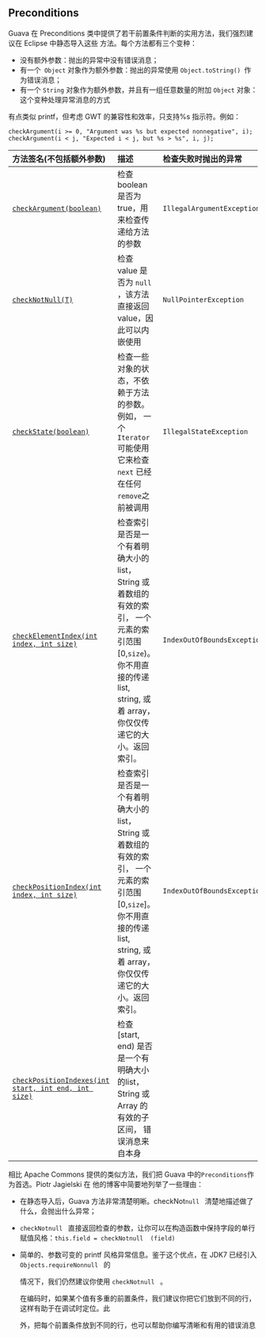 ## Preconditions

Guava 在 Preconditions 类中提供了若干前置条件判断的实用方法，我们强烈建议在 Eclipse 中静态导入这些
方法。每个方法都有三个变种：



-  没有额外参数：抛出的异常中没有错误消息；
-  有一个` Object` 对象作为额外参数：抛出的异常使用 `Object.toString() `作为错误消息；
-  有一个 `String` 对象作为额外参数，并且有一组任意数量的附加 `Object` 对象：这个变种处理异常消息的方式

有点类似 printf，但考虑 GWT 的兼容性和效率，只支持%s 指示符。例如：

```
checkArgument(i >= 0, "Argument was %s but expected nonnegative", i);
checkArgument(i < j, "Expected i < j, but %s > %s", i, j);
```

| 方法签名(不包括额外参数)                            | 描述                                       | 检查失败时抛出的异常                             |
| :--------------------------------------- | :--------------------------------------- | :------------------------------------- |
| <a href='http://google.github.io/guava/releases/snapshot/api/docs/com/google/common/base/Preconditions.html#checkArgument(boolean)'><code>checkArgument(boolean)</code></a> | 检查 boolean 是否为 true，用来检查传递给方法的参数         | `IllegalArgumentException`             |
| <a href='http://google.github.io/guava/releases/snapshot/api/docs/com/google/common/base/Preconditions.html#checkNotNull(T)'><code>checkNotNull(T)</code></a> | 检查 value 是否为 `null `  ，该方法直接返回 value，因此可以内嵌使用 | `NullPointerException`                 |
| <a href='http://google.github.io/guava/releases/snapshot/api/docs/com/google/common/base/Preconditions.html#checkState(boolean)'><code>checkState(boolean)</code></a> | 检查一些对象的状态，不依赖于方法的参数。例如， 一个`Iterator`可能使用它来检查`next` 已经在任何`remove`之前被调用 | `IllegalStateException`                |
| <a href='http://google.github.io/guava/releases/snapshot/api/docs/com/google/common/base/Preconditions.html#checkElementIndex(int, int)'><code>checkElementIndex(int index, int size)</code></a> | 检查索引是否是一个有着明确大小的list，String 或着数组的有效的索引， 一个元素的索引范围[0,`size`)。你不用直接的传递list, string, 或着 array， 你仅仅传递它的大小。返回索引。 | `IndexOutOfBoundsException `           |
| <a href='http://google.github.io/guava/releases/snapshot/api/docs/com/google/common/base/Preconditions.html#checkPositionIndex(int, int)'><code>checkPositionIndex(int index, int size)</code></a> | 检查索引是否是一个有着明确大小的list，String 或着数组的有效的索引， 一个元素的索引范围[0,`size`]。你不用直接的传递list, string, 或着 array， 你仅仅传递它的大小。返回索引。 | <code>IndexOutOfBoundsException</code> |
| <a href='http://google.github.io/guava/releases/snapshot/api/docs/com/google/common/base/Preconditions.html#checkPositionIndexes(int, int, int)'><code>checkPositionIndexes(int start, int end, int size)</code></a> | 检查[start, end) 是否是一个有明确大小的list， String 或 Array 的有效的子区间， 错误消息来自本身 |                                        |

相比 Apache Commons 提供的类似方法，我们把 Guava 中的` Preconditions `作为首选。Piotr Jagielski 在
他的博客中简要地列举了一些理由：

- 在静态导入后，Guava 方法非常清楚明晰。checkNot`null `   清楚地描述做了什么，会抛出什么异常；

- `checkNotnull `   直接返回检查的参数，让你可以在构造函数中保持字段的单行赋值风格：`this.field = checkNotnull  (field)`

- 简单的、参数可变的 printf 风格异常信息。鉴于这个优点，在 JDK7 已经引入 `Objects.requireNonnull `   的

  情况下，我们仍然建议你使用 `checkNotnull `  。

  在编码时，如果某个值有多重的前置条件，我们建议你把它们放到不同的行，这样有助于在调试时定位。此

  外，把每个前置条件放到不同的行，也可以帮助你编写清晰和有用的错误消息

